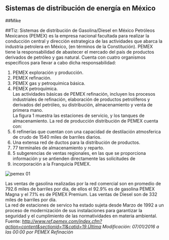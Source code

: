 ## Sistemas de distribución de energía en México

##Mike



##Tiz: Sistemas de distribución de Gasolina/Diesel en México
Petróleos Mexicanos (PEMEX) es la empresa nacional facultada para realizar la conducción central y dirección estrategica de las actividades que abarca la industria petrolera en México, (en términos de la Constitución). PEMEX tiene la responsabilidad de abastecer el mercado del país de productos derivados de petróleo y gas natural. Cuenta con cuatro organismos especificos para llevar a cabo 
dicha responsabilidad:
1. PEMEX exploración y producción.  
2. PEMEX refinación.  
3. PEMEX gas y petroquímica básica.  
4. PEMEX petroquímica.  
Las actividades básicas de PEMEX refinación, incluyen los procesos industriales de refinación, elaboración de productos petroliferos
y derivados del petróleo, su distribución, almacenamiento y venta de primera mano.  
La figura 1 muestra las estaciones de servicio, y los tanques de almacenamiento. La red de producción distribución de PEMEX cuenta 
con:  
1. 6 refinerías que cuentan con una capacidad de destilación atmosferica de crudo de 1540 miles de barriles diarios.  
2. Una extensa red de ductos para la distribución de productos.  
3. 77 terminales de almacenamiento y reparto.  
5. 5 subgerencias de ventas regionales, en las que se proporciona información y se antienden directamente las solicitudes de 
6. incorporación a la Franquicia PEMEX.  

![pemex 01](https://cloud.githubusercontent.com/assets/16943736/13582745/e7dec270-e462-11e5-9ef5-301cad2cf31b.gif)  

Las ventas de gasolina realizadas por la red comercial son en promedio de 792.6 miles de barriles por día, de ellos el 92.9% es
de gasolina PEMEX Magna  y el 7.1% es de PEMEX Premium. Las ventas de Diesel son de 332 miles de barriles por día.  
La red de estaciones de servico ha estado sujeta desde Marzo de 1992 a un proceso de modernización de sus instalaciones para 
garantizar la seguridad y el cumplimiento de las normatividades en materia ambiental. 
Fuente: *http://www.ref.pemex.com/index.cfm?action=content&sectionid=11&catid=19,Última Modificación: 07/01/2016 a las 00:00 por PEMEX
Refinación*
